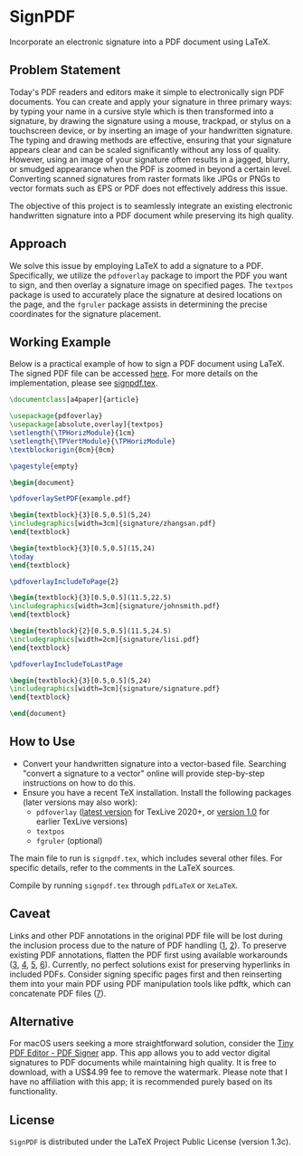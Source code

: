 # SignPDF
Incorporate an electronic signature into a PDF document using LaTeX.

## Problem Statement

Today's PDF readers and editors make it simple to electronically sign PDF documents. You can create and apply your signature in three primary ways: by typing your name in a cursive style which is then transformed into a signature, by drawing the signature using a mouse, trackpad, or stylus on a touchscreen device, or by inserting an image of your handwritten signature. The typing and drawing methods are effective, ensuring that your signature appears clear and can be scaled significantly without any loss of quality. However, using an image of your signature often results in a jagged, blurry, or smudged appearance when the PDF is zoomed in beyond a certain level. Converting scanned signatures from raster formats like JPGs or PNGs to vector formats such as EPS or PDF does not effectively address this issue.

The objective of this project is to seamlessly integrate an existing electronic handwritten signature into a PDF document while preserving its high quality.

## Approach

We solve this issue by employing LaTeX to add a signature to a PDF. Specifically, we utilize the `pdfoverlay` package to import the PDF you want to sign, and then overlay a signature image on specified pages. The `textpos` package is used to accurately place the signature at desired locations on the page, and the `fgruler` package assists in determining the precise coordinates for the signature placement.

## Working Example

Below is a practical example of how to sign a PDF document using LaTeX. The signed PDF file can be accessed [here](signpdf.pdf). For more details on the implementation, please see [signpdf.tex](signpdf.tex).

```tex
\documentclass[a4paper]{article}

\usepackage{pdfoverlay}
\usepackage[absolute,overlay]{textpos}
\setlength{\TPHorizModule}{1cm}
\setlength{\TPVertModule}{\TPHorizModule}
\textblockorigin{0cm}{0cm}

\pagestyle{empty}

\begin{document}

\pdfoverlaySetPDF{example.pdf}

\begin{textblock}{3}[0.5,0.5](5,24)
\includegraphics[width=3cm]{signature/zhangsan.pdf}
\end{textblock}

\begin{textblock}{3}[0.5,0.5](15,24)
\today
\end{textblock}

\pdfoverlayIncludeToPage{2}

\begin{textblock}{3}[0.5,0.5](11.5,22.5)
\includegraphics[width=3cm]{signature/johnsmith.pdf}
\end{textblock}

\begin{textblock}{2}[0.5,0.5](11.5,24.5)
\includegraphics[width=2cm]{signature/lisi.pdf}
\end{textblock}

\pdfoverlayIncludeToLastPage

\begin{textblock}{3}[0.5,0.5](5,24)
\includegraphics[width=3cm]{signature/signature.pdf}
\end{textblock}

\end{document}
```

## How to Use

* Convert your handwritten signature into a vector-based file. Searching "convert a signature to a vector" online will provide step-by-step instructions on how to do this.
* Ensure you have a recent TeX installation. Install the following packages (later versions may also work):
  - `pdfoverlay` ([latest version](https://github.com/dcpurton/pdfoverlay/releases/latest) for TexLive 2020+, or [version 1.0](https://github.com/dcpurton/pdfoverlay/releases/tag/v1.0) for earlier TexLive versions)
  - `textpos`
  - `fgruler` (optional)

The main file to run is `signpdf.tex`, which includes several other files. For specific details, refer to the comments in the LaTeX sources.

Compile by running `signpdf.tex` through `pdfLaTeX` or `XeLaTeX`.

## Caveat
Links and other PDF annotations in the original PDF file will be lost during the inclusion process due to the nature of PDF handling ([1](https://tex.stackexchange.com/a/337927), [2](https://tex.stackexchange.com/a/26139)). To preserve existing PDF annotations, flatten the PDF first using available workarounds ([3](https://tex.stackexchange.com/a/124361), [4](https://documentation.its.umich.edu/node/1311), [5](https://tex.stackexchange.com/a/218818), [6](https://tex.stackexchange.com/a/443914)). Currently, no perfect solutions exist for preserving hyperlinks in included PDFs. Consider signing specific pages first and then reinserting them into your main PDF using PDF manipulation tools like pdftk, which can concatenate PDF files ([7](http://blog.bharatbhole.com/inserting-pages-from-an-external-pdf-document-within-a-latex-document/)).

## Alternative

For macOS users seeking a more straightforward solution, consider the [Tiny PDF Editor - PDF Signer](https://apps.apple.com/us/app/tiny-pdf-editor-pdf-signer/id445159317) app. This app allows you to add vector digital signatures to PDF documents while maintaining high quality. It is free to download, with a US$4.99 fee to remove the watermark. Please note that I have no affiliation with this app; it is recommended purely based on its functionality.


## License
`SignPDF` is distributed under the LaTeX Project Public License (version 1.3c).
